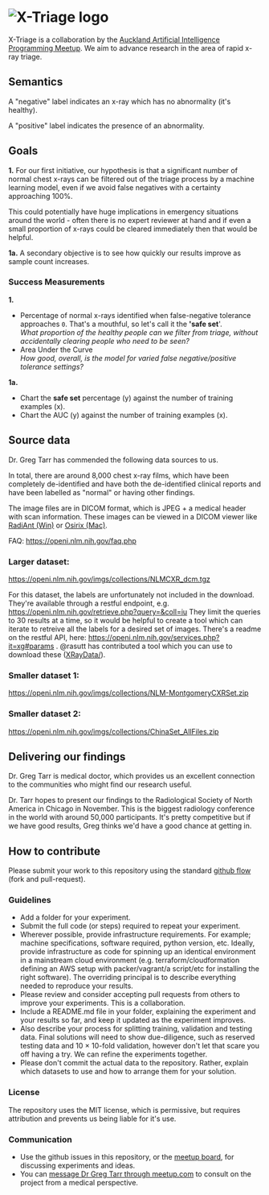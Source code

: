 # ![X-Triage logo](https://a-i-joe.github.io/auckland-ai-meetup-x-triage/X-Triage-banner.png "X-Triage (auckland-ai-meetup-x-triage)")

X-Triage is a collaboration by the [Auckland Artificial Intelligence Programming Meetup](https://www.meetup.com/Auckland-AI-Meetup/). We aim to advance research in the area of rapid x-ray triage.

## Semantics

A "negative" label indicates an x-ray which has no abnormality (it's healthy).

A "positive" label indicates the presence of an abnormality.

## Goals

**1.** For our first initiative, our hypothesis is that a significant number of normal chest x-rays can be filtered out of the triage process by a machine learning model, even if we avoid false negatives with a certainty approaching 100%. 

This could potentially have huge implications in emergency situations around the world - often there is no expert reviewer at hand and if even a small proportion of x-rays could be cleared immediately then that would be helpful.

**1a.** A secondary objective is to see how quickly our results improve as sample count increases.

### Success Measurements

**1.**

- Percentage of normal x-rays identified when false-negative tolerance approaches `0`. That's a mouthful, so let's call it the **'safe set**'.  
  *What proportion of the healthy people can we filter from triage, without accidentally clearing people who need to be seen?*
- Area Under the Curve  
  *How good, overall, is the model for varied false negative/positive tolerance settings?*

**1a.**

- Chart the **safe set** percentage (y) against the number of training examples (x).
- Chart the AUC (y) against the number of training examples (x).

## Source data

Dr. Greg Tarr has commended the following data sources to us.

In total, there are around 8,000 chest x-ray films, which have been completely de-identified and have both the de-identified clinical reports and have been labelled as "normal" or having other findings.

The image files are in DICOM format, which is JPEG + a medical header with scan information. These images can be viewed in a DICOM viewer like [RadiAnt (Win)](www.radiantviewer.com) or [Osirix (Mac)](www.osirix-viewer.com).

FAQ: https://openi.nlm.nih.gov/faq.php

### Larger dataset:  
https://openi.nlm.nih.gov/imgs/collections/NLMCXR_dcm.tgz

For this dataset, the labels are unfortunately not included in the download. They're available through a restful endpoint, e.g.  https://openi.nlm.nih.gov/retrieve.php?query=&coll=iu
They limit the queries to 30 results at a time, so it would be helpful to create a tool which can iterate to retreive all the labels for a desired set of images. There's a readme on the restful API, here: https://openi.nlm.nih.gov/services.php?it=xg#params . @rasutt has contributed a tool which you can use to download these ([XRayData/](https://github.com/a-i-joe/auckland-ai-meetup-x-triage/tree/master/XRayData)).

### Smaller dataset 1:

https://openi.nlm.nih.gov/imgs/collections/NLM-MontgomeryCXRSet.zip

### Smaller dataset 2:

https://openi.nlm.nih.gov/imgs/collections/ChinaSet_AllFiles.zip

## Delivering our findings

Dr. Greg Tarr is medical doctor, which provides us an excellent connection to the communities who might find our research useful.

Dr. Tarr hopes to present our findings to the Radiological Society of North America in Chicago in November. This is the biggest radiology conference in the world with around 50,000 participants. It's pretty competitive but if we have good results, Greg thinks we'd have a good chance at getting in.

## How to contribute

Please submit your work to this repository using the standard [github flow](https://guides.github.com/introduction/flow/) (fork and pull-request).

### Guidelines

- Add a folder for your experiment.
- Submit the full code (or steps) required to repeat your experiment.
- Wherever possible, provide infrastructure requirements. For example; machine specifications, software required, python version, etc. Ideally, provide infrastructure as code for spinning up an identical environment in a mainstream cloud environment (e.g. terraform/cloudformation defining an AWS setup with packer/vagrant/a script/etc for installing the right software). The overriding principal is to describe everything needed to reproduce your results.
- Please review and consider accepting pull requests from others to improve your experiments. This is a collaboration.
- Include a README.md file in your folder, explaining the experiment and your results so far, and keep it updated as the experiment improves.
- Also describe your process for splitting training, validation and testing data. Final solutions will need to show due-diligence, such as reserved testing data and 10 × 10-fold validation, however don't let that scare you off having a try. We can refine the experiments together.
- Please don't commit the actual data to the repository. Rather, explain which datasets to use and how to arrange them for your solution.

### License

The repository uses the MIT license, which is permissive, but requires attribution and prevents us being liable for it's use.

### Communication

- Use the github issues in this repository, or the [meetup board](https://www.meetup.com/Auckland-AI-Meetup/messages/boards/), for discussing experiments and ideas.
- You can [message Dr Greg Tarr through meetup.com](https://www.meetup.com/Auckland-AI-Meetup/members/115831142/) to consult on the project from a medical perspective.
